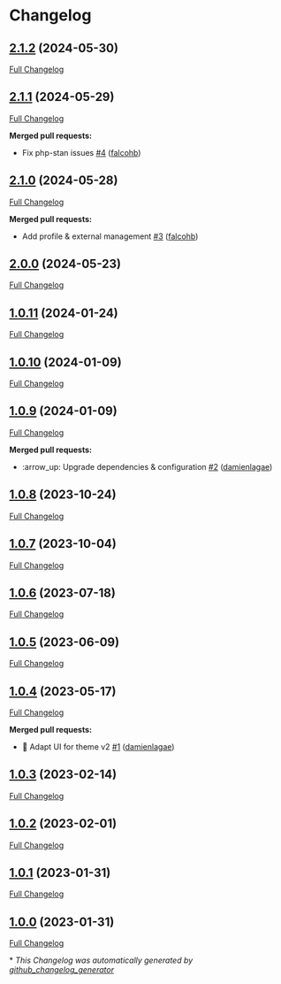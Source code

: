 # Changelog

## [2.1.2](https://github.com/enabel/user-bundle/tree/2.1.2) (2024-05-30)

[Full Changelog](https://github.com/enabel/user-bundle/compare/2.1.1...2.1.2)

## [2.1.1](https://github.com/enabel/user-bundle/tree/2.1.1) (2024-05-29)

[Full Changelog](https://github.com/enabel/user-bundle/compare/2.1.0...2.1.1)

**Merged pull requests:**

- Fix php-stan issues [\#4](https://github.com/Enabel/user-bundle/pull/4) ([falcohb](https://github.com/falcohb))

## [2.1.0](https://github.com/enabel/user-bundle/tree/2.1.0) (2024-05-28)

[Full Changelog](https://github.com/enabel/user-bundle/compare/2.0.0...2.1.0)

**Merged pull requests:**

- Add profile & external management  [\#3](https://github.com/Enabel/user-bundle/pull/3) ([falcohb](https://github.com/falcohb))

## [2.0.0](https://github.com/enabel/user-bundle/tree/2.0.0) (2024-05-23)

[Full Changelog](https://github.com/enabel/user-bundle/compare/1.0.11...2.0.0)

## [1.0.11](https://github.com/enabel/user-bundle/tree/1.0.11) (2024-01-24)

[Full Changelog](https://github.com/enabel/user-bundle/compare/1.0.10...1.0.11)

## [1.0.10](https://github.com/enabel/user-bundle/tree/1.0.10) (2024-01-09)

[Full Changelog](https://github.com/enabel/user-bundle/compare/1.0.9...1.0.10)

## [1.0.9](https://github.com/enabel/user-bundle/tree/1.0.9) (2024-01-09)

[Full Changelog](https://github.com/enabel/user-bundle/compare/1.0.8...1.0.9)

**Merged pull requests:**

- :arrow\_up: Upgrade dependencies & configuration [\#2](https://github.com/Enabel/user-bundle/pull/2) ([damienlagae](https://github.com/damienlagae))

## [1.0.8](https://github.com/enabel/user-bundle/tree/1.0.8) (2023-10-24)

[Full Changelog](https://github.com/enabel/user-bundle/compare/1.0.7...1.0.8)

## [1.0.7](https://github.com/enabel/user-bundle/tree/1.0.7) (2023-10-04)

[Full Changelog](https://github.com/enabel/user-bundle/compare/1.0.6...1.0.7)

## [1.0.6](https://github.com/enabel/user-bundle/tree/1.0.6) (2023-07-18)

[Full Changelog](https://github.com/enabel/user-bundle/compare/1.0.5...1.0.6)

## [1.0.5](https://github.com/enabel/user-bundle/tree/1.0.5) (2023-06-09)

[Full Changelog](https://github.com/enabel/user-bundle/compare/1.0.4...1.0.5)

## [1.0.4](https://github.com/enabel/user-bundle/tree/1.0.4) (2023-05-17)

[Full Changelog](https://github.com/enabel/user-bundle/compare/1.0.3...1.0.4)

**Merged pull requests:**

- :lipstick: Adapt UI for theme v2 [\#1](https://github.com/Enabel/user-bundle/pull/1) ([damienlagae](https://github.com/damienlagae))

## [1.0.3](https://github.com/enabel/user-bundle/tree/1.0.3) (2023-02-14)

[Full Changelog](https://github.com/enabel/user-bundle/compare/1.0.2...1.0.3)

## [1.0.2](https://github.com/enabel/user-bundle/tree/1.0.2) (2023-02-01)

[Full Changelog](https://github.com/enabel/user-bundle/compare/1.0.1...1.0.2)

## [1.0.1](https://github.com/enabel/user-bundle/tree/1.0.1) (2023-01-31)

[Full Changelog](https://github.com/enabel/user-bundle/compare/1.0.0...1.0.1)

## [1.0.0](https://github.com/enabel/user-bundle/tree/1.0.0) (2023-01-31)

[Full Changelog](https://github.com/enabel/user-bundle/compare/66ea80887a101c14054710df76afac8ca548d8de...1.0.0)



\* *This Changelog was automatically generated by [github_changelog_generator](https://github.com/github-changelog-generator/github-changelog-generator)*
